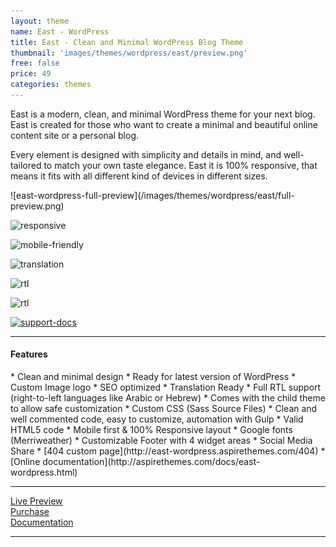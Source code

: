```yaml
---
layout: theme
name: East - WordPress
title: East - Clean and Minimal WordPress Blog Theme
thumbnail: 'images/themes/wordpress/east/preview.png'
free: false
price: 49
categories: themes
---
```


East is a modern, clean, and minimal WordPress theme for your next blog. East is created for those who want to create a minimal and beautiful online content site or a personal blog.

Every element is designed with simplicity and details in mind, and well-tailored to match your own taste elegance. East it is 100% responsive, that means it fits with all different kind of devices in different sizes.

<div class="darker-bg-image-wrap" markdown='1'>
  ![east-wordpress-full-preview](/images/themes/wordpress/east/full-preview.png)
</div>

![responsive](http://aspirethemes.github.io/images/envato/wordpress/east/responsive.png)

![mobile-friendly](http://aspirethemes.com/images/envato/wordpress/east/mobile-friendly.png)

![translation](http://aspirethemes.github.io/images/envato/wordpress/east/translation.png)

![rtl](http://aspirethemes.github.io/images/envato/wordpress/east/rtl.png)

![rtl](http://aspirethemes.github.io/images/envato/wordpress/east/arabic-translation.png)

[![support-docs](http://aspirethemes.github.io/images/envato/wordpress/east/support-docs.png)](http://aspirethemes.com/docs/east-wordpress.html)

---

#### Features

<div class="check-list" markdown='1'>
  * Clean and minimal design
  * Ready for latest version of WordPress
  * Custom Image logo
  * SEO optimized
  * Translation Ready
  * Full RTL support (right-to-left languages like Arabic or Hebrew)
  * Comes with the child theme to allow safe customization
  * Custom CSS (Sass Source Files)
  * Clean and well commented code, easy to customize, automation with Gulp
  * Valid HTML5 code
  * Mobile first & 100% Responsive layout
  * Google fonts (Merriweather)
  * Customizable Footer with 4 widget areas
  * Social Media Share
  * [404 custom page](http://east-wordpress.aspirethemes.com/404)
  * [Online documentation](http://aspirethemes.com/docs/east-wordpress.html)
</div>

---

<div class="row">
  <div class="column medium-4 large-4">
    <a class="button button--large button--expand" href="http://east-wordpress.aspirethemes.com/" target="_blank">Live Preview</a>
  </div>
  <div class="column medium-4 large-4">
    <a class="button button--expand button--large button--success" href="http://themeforest.net/item/east-clean-minimal-wordpress-blog-theme/15349397" target="_blank">Purchase</a>
  </div>
  <div class="column medium-4 large-4">
    <a class="button button--large button--expand" href="http://east-wordpress.aspirethemes.com/" target="_blank">Documentation</a>
  </div>
</div>

---